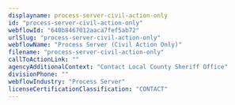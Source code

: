 ```yaml
---
displayname: process-server-civil-action-only
id: "process-server-civil-action-only"
webflowId: "640b8467012aaca7fef5ab72"
urlSlug: "process-server-civil-action-only"
webflowName: "Process Server (Civil Action Only)"
filename: "process-server-civil-action-only"
callToActionLink: ""
agencyAdditionalContext: "Contact Local County Sheriff Office"
divisionPhone: ""
webflowIndustry: "Process Server"
licenseCertificationClassification: "CONTACT"
---
```

